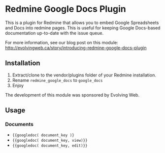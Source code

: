 Redmine Google Docs Plugin
==========================

This is a plugin for Redmine that allows you to embed Google Spreadsheets and Docs into redmine pages. This is useful for keeping Google Docs-based documentation up-to-date with the issue queue. 

For more information, see our blog post on this module: http://evolvingweb.ca/story/introducing-redmine-google-docs-plugin

Installation
------------

1. Extract/clone to the vendor/plugins folder of your Redmine installation.
2. Rename `redmine_google_docs` to `google_docs`
3. Enjoy

The development of this module was sponsored by Evolving Web.

Usage
-----

### Documents

* `{{googledoc( document_key )}`
* `{{googledoc( document_key, view)}}`
* `{{googledoc( document_key, edit)}}`
